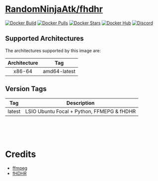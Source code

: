 # [RandomNinjaAtk/fhdhr](https://github.com/RandomNinjaAtk/docker-fhdhr)
[![Docker Build](https://img.shields.io/docker/cloud/automated/randomninjaatk/fhdhr?style=flat-square)](https://hub.docker.com/r/randomninjaatk/fhdhr)
[![Docker Pulls](https://img.shields.io/docker/pulls/randomninjaatk/fhdhr?style=flat-square)](https://hub.docker.com/r/randomninjaatk/fhdhr)
[![Docker Stars](https://img.shields.io/docker/stars/randomninjaatk/fhdhr?style=flat-square)](https://hub.docker.com/r/randomninjaatk/fhdhr)
[![Docker Hub](https://img.shields.io/badge/Open%20On-DockerHub-blue?style=flat-square)](https://hub.docker.com/r/randomninjaatk/fhdhr)
[![Discord](https://img.shields.io/discord/747100476775858276.svg?style=flat-square&label=Discord&logo=discord)](https://discord.gg/JumQXDc "realtime support / chat with the community." )



## Supported Architectures

The architectures supported by this image are:

| Architecture | Tag |
| :----: | --- |
| x86-64 | amd64-latest |

## Version Tags

| Tag | Description |
| :----: | --- |
| latest | LSIO Ubuntu Focal + Python, FFMEPG & fHDHR |

<br />
<br />
<br />

# Credits
- [ffmpeg](https://ffmpeg.org/)
- [fHDHR](https://github.com/fHDHR/fHDHR)
